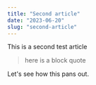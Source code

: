 ```yaml
---
title: "Second article"
date: "2023-06-20"
slug: "second-article"
---
```


This is a second test article

> here is a block quote

Let's see how this pans out.
